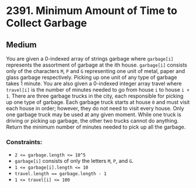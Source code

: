 # 2391. Minimum Amount of Time to Collect Garbage

## Medium

You are given a 0-indexed array of strings garbage where `garbage[i]` represents the assortment of garbage at the ith
house. `garbage[i]` consists only of the characters `M`, `P` and `G` representing one unit of metal, paper and glass
garbage respectively. Picking up one unit of any type of garbage takes 1 minute. You are also given a 0-indexed integer
array travel where `travel[i]` is the number of minutes needed to go from house `i` to house `i + 1`. There are three
garbage trucks in the city, each responsible for picking up one type of garbage. Each garbage truck starts at house `0`
and must visit each house in order; however, they do not need to visit every house. Only one garbage truck may be used
at any given moment. While one truck is driving or picking up garbage, the other two trucks cannot do anything. Return
the minimum number of minutes needed to pick up all the garbage.

### Constraints:

- `2 <= garbage.length <= 10^5`
- `garbage[i]` consists of only the letters `M`, `P`, and `G`.
- `1 <= garbage[i].length <= 10`
- `travel.length == garbage.length - 1`
- `1 <= travel[i] <= 100`
